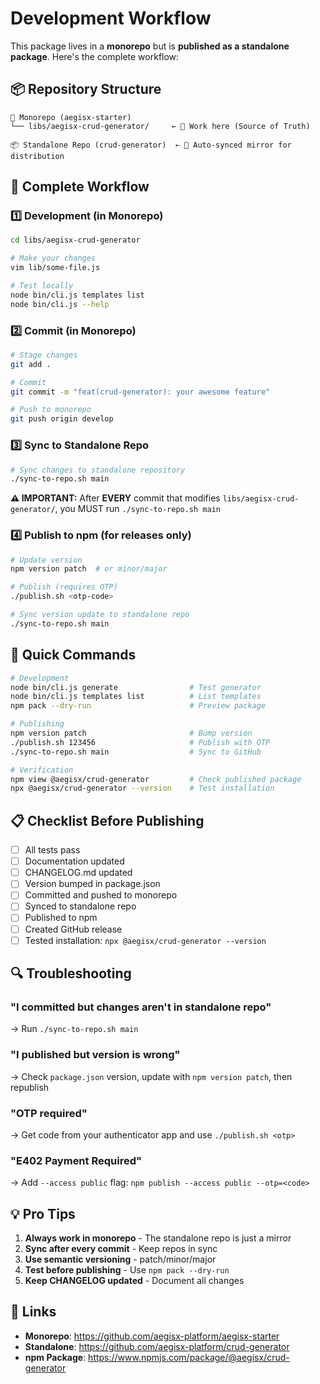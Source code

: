 # Development Workflow

This package lives in a **monorepo** but is **published as a standalone package**. Here's the complete workflow:

## 📦 Repository Structure

```
🏢 Monorepo (aegisx-starter)
└── libs/aegisx-crud-generator/     ← 🎯 Work here (Source of Truth)

📦 Standalone Repo (crud-generator)  ← 🔄 Auto-synced mirror for distribution
```

## 🔄 Complete Workflow

### 1️⃣ Development (in Monorepo)

```bash
cd libs/aegisx-crud-generator

# Make your changes
vim lib/some-file.js

# Test locally
node bin/cli.js templates list
node bin/cli.js --help
```

### 2️⃣ Commit (in Monorepo)

```bash
# Stage changes
git add .

# Commit
git commit -m "feat(crud-generator): your awesome feature"

# Push to monorepo
git push origin develop
```

### 3️⃣ Sync to Standalone Repo

```bash
# Sync changes to standalone repository
./sync-to-repo.sh main
```

**⚠️ IMPORTANT:** After **EVERY** commit that modifies `libs/aegisx-crud-generator/`, you MUST run `./sync-to-repo.sh main`

### 4️⃣ Publish to npm (for releases only)

```bash
# Update version
npm version patch  # or minor/major

# Publish (requires OTP)
./publish.sh <otp-code>

# Sync version update to standalone repo
./sync-to-repo.sh main
```

## 🚀 Quick Commands

```bash
# Development
node bin/cli.js generate                # Test generator
node bin/cli.js templates list          # List templates
npm pack --dry-run                      # Preview package

# Publishing
npm version patch                       # Bump version
./publish.sh 123456                     # Publish with OTP
./sync-to-repo.sh main                  # Sync to GitHub

# Verification
npm view @aegisx/crud-generator         # Check published package
npx @aegisx/crud-generator --version    # Test installation
```

## 📋 Checklist Before Publishing

- [ ] All tests pass
- [ ] Documentation updated
- [ ] CHANGELOG.md updated
- [ ] Version bumped in package.json
- [ ] Committed and pushed to monorepo
- [ ] Synced to standalone repo
- [ ] Published to npm
- [ ] Created GitHub release
- [ ] Tested installation: `npx @aegisx/crud-generator --version`

## 🔍 Troubleshooting

### "I committed but changes aren't in standalone repo"

→ Run `./sync-to-repo.sh main`

### "I published but version is wrong"

→ Check `package.json` version, update with `npm version patch`, then republish

### "OTP required"

→ Get code from your authenticator app and use `./publish.sh <otp>`

### "E402 Payment Required"

→ Add `--access public` flag: `npm publish --access public --otp=<code>`

## 💡 Pro Tips

1. **Always work in monorepo** - The standalone repo is just a mirror
2. **Sync after every commit** - Keep repos in sync
3. **Use semantic versioning** - patch/minor/major
4. **Test before publishing** - Use `npm pack --dry-run`
5. **Keep CHANGELOG updated** - Document all changes

## 🔗 Links

- **Monorepo**: https://github.com/aegisx-platform/aegisx-starter
- **Standalone**: https://github.com/aegisx-platform/crud-generator
- **npm Package**: https://www.npmjs.com/package/@aegisx/crud-generator
